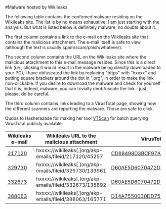 #Malware hosted by Wikileaks

The following table contains the confirmed malware residing on the Wikileaks site. The list is by no means exhaustive; I am just starting with the analysis. But what is listed below is definitely malware; no doubts about it.

The first column contains a link to the e-mail on the Wikileaks site that contains the malicious attachment. The e-mail itself is safe to view (although the text is usually spam/scam/phish/whatever).

The second column contains the URL on the Wikileaks site where the malicious attachment to this e-mail message resides. Since this is a direct link (i.e., clicking it would result in the malware being directly downloaded to your PC), I have obfuscated the link by replacing "https" with "hxxxx" and putting square brackets around the dot in ".org", in order to make the link non-clickable. If you desire to download the malware and check for yourself that it is, indeed, malware, you can trivially deobfuscate the link - just, please, do be careful.

The third column contains links leading to a VirusTotal page, showing how the different scanners are reporting the malware. Those are safe to click.

Qudos to Hasherazade for making her tool [VTScan](https://github.com/hasherezade/mal_sort/tree/master/vtscan) for batch querying VirusTotal publicly available.

Wikileaks e-mail | Wikileaks URL to the malicious attachment | VirusTotal analysis
--- | --- | ---
[217120](https://wikileaks.org/akp-emails/emailid/217120) | hxxxx://wikileaks[.]org/akp-emails/fileid/217120/45257 | [CD88498D3BCF97AACE1795B3BFAEC7BF](https://www.virustotal.com/en/search/?query=CD88498D3BCF97AACE1795B3BFAEC7BF)
[329730](https://wikileaks.org/akp-emails/emailid/329730) | hxxxx://wikileaks[.]org/akp-emails/fileid/329730/133961 | [D60AE5D6070472D9E58E87E693237918](https://www.virustotal.com/en/search/?query=D60AE5D6070472D9E58E87E693237918)
[332673](https://wikileaks.org/akp-emails/emailid/332673) | hxxxx://wikileaks[.]org/akp-emails/fileid/332673/135892 | [D60AE5D6070472D9E58E87E693237918](https://www.virustotal.com/en/search/?query=D60AE5D6070472D9E58E87E693237918)
[388063](https://wikileaks.org/akp-emails/emailid/388063) | hxxxx://wikileaks[.]org/akp-emails/fileid/388063/165771 | [D14A7550030DD75448818537DA91CCCC](https://www.virustotal.com/en/search/?query=D14A7550030DD75448818537DA91CCCC)
